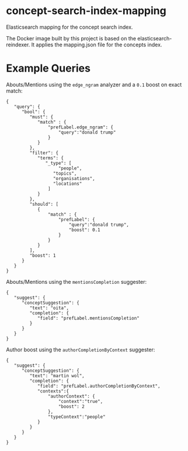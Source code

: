 # concept-search-index-mapping
Elasticsearch mapping for the concept search index.

The Docker image built by this project is based on the elasticsearch-reindexer. It applies the mapping.json file for the concepts index.

# Example Queries

Abouts/Mentions using the `edge_ngram` analyzer and a `0.1` boost on exact match:

```
{
   "query": {
      "bool": {
         "must": {
        	"match" : {
				"prefLabel.edge_ngram": {
					"query":"donald trump"
				}
		    }
    	 },
         "filter": {
            "terms": {
               "_type": [
            		"people",
                  "topics",
                  "organisations",
                  "locations"
            	]
            }
         },
         "should": [
        	{
        		"match" : {
					"prefLabel": {
						"query":"donald trump",
						"boost": 0.1
					}
		    	}
		    }
    	 ],
         "boost": 1
      }
   }
}
```

Abouts/Mentions using the `mentionsCompletion` suggester:

```
{
   "suggest": {
      "conceptSuggestion": {
         "text": "oita",
         "completion": {
            "field": "prefLabel.mentionsCompletion"
         }
      }
   }
}
```

Author boost using the `authorCompletionByContext` suggester:

```
{
   "suggest": {
      "conceptSuggestion": {
         "text": "martin wol",
         "completion": {
            "field": "prefLabel.authorCompletionByContext",
            "contexts":{
            	"authorContext": {
            		"context":"true",
            		"boost": 2
            	},
            	"typeContext":"people"
            }
         }
      }
   }
}
```
